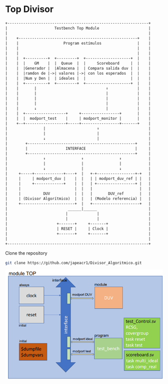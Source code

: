 # Top Divisor
    +---------------------------------------------------------------+
    |                     Testbench Top Module                      |
    |                                                               |
    |    +-----------------------------------------------------+    |
    |    |                    Program estímulos                |    |
    |    |                                                     |    |
    |    |                                                     |    |
    |    |  +----------+  +---------+  +--------------------+  |    |
    |    |  |    GM    |  |  Queue  |  |     Scoreboard     |  |    |
    |    |  |Generador |  |Almacena |  | Compara salida duv |  |    |
    |    |  |ramdon de |->| valores |->| con los esperados  |  |    |
    |    |  |Num y Den |  | ideales |  |                    |  |    |
    |    |  +----------+  +---------+  +--------------------+  |    |
    |    |       |                               ↑             |    |
    |    |       |                               |             |    |
    |    |       |                               |             |    |
    |    |       |                               |             |    |
    |    |       ↓                               |             |    |
    |    |  +------------------+     +-----------------+       |    |
    |    |  |  modport_test    |     | modport_monitor |       |    |
    |    +--+------------------+-----+-----------------+-------+    |
    |                |                       ↑                      |
    |                |                       |                      |
    |                ↓                       |                      |
    |        +------------------------------------------------+     |
    |        |                 INTERFACE                      |     |
    |        +------------------------------------------------+     |
    |                ↑                ↑                ↑            |
    |                |                |                |            |
    |                ↓                |                ↓            |
    |     +-----+-------------+----+  |   +-+-----------------+-+   |
    |     |     | modport_duv |    |  |   | | modport_duv_ref | |   |
    |     |     +-------------+    |  |   | +-----------------+ |   |
    |     |                        |  |   |                     |   |
    |     |          DUV           |  |   |       DUV_ref       |   |
    |     | (Divisor Algorítmico)  |  |   | (Modelo referencia) |   |
    |     +------------------------+  |   +---------------------+   |
    |                           ______|______                       |
    |                          |             |                      |
    |                          |             |                      |
    |                      +-------+     +-------+                  |
    |                      | RESET |     | Clock |                  |
    |                      +-------+     +-------+                  |
    |                                                               |
    +---------------------------------------------------------------+


    
Clone the repository
```bash
git clone https://github.com/japeacr1/Divisor_Algoritmico.git
```
![imagen1](https://github.com/japeacr1/Divisor_Algoritmico/blob/main/Top.png)
